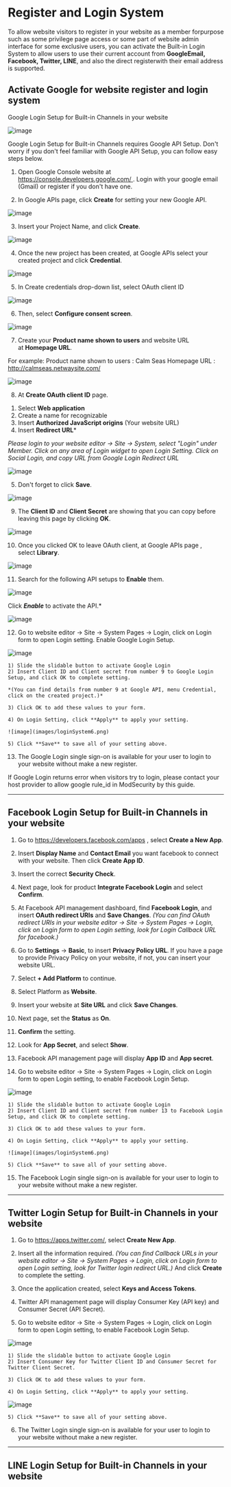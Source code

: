 # Register and Login System

To​ allow​ website​ visitor​s​ to​ register​ in​ your​ website​ as​ a​ member for​ purpose such​ as​ some​ privilege page​ access​ or​ some​ part​ of​ website​ admin​ interface for​ some​ exclusive​ users,​ you can​ activate​ the​ Built-in Login​ System​ to​ allow​ users to​ use​ their​ current​ account​ from​ **Google​ Email, Facebook, Twitter, LINE**, and​ also​ the​ direct register​ with​ their​ email​ address​ is​ support​ed.

## Activate Google for website register and login system

Google Login Setup for Built-in Channels in your website

![image](images/login_system.png)

Google Login Setup for Built-in Channels requires Google API Setup. Don't worry if you don't feel familiar with Google API Setup, you can follow easy steps below.

1. Open Google Console website at https://console.developers.google.com/ . Login with your google email (Gmail) or register if you don't have one.

2. In Google APIs page, click **Create** for setting your new Google API.

![image](images/loginSystem1.png)

3. Insert your Project Name, and click **Create**.

![image](images/step3.png)

4. Once the new project has been created, at Google APIs select your created project and click **Credential**.

![image](images/step4.png)

5. In Create credentials drop-down list, select OAuth client ID

![image](images/6.png)

6. Then, select **Configure consent screen**.

![image](images/mkt9.png)

7. Create your **Product name shown to users** and website URL at **Homepage URL**.

For example: Product name shown to users : Calm Seas
Homepage URL : http://calmseas.netwaysite.com/

![image](images/step7.png)

8. At **Create OAuth client ID** page.
1) Select **Web application**
2) Create a name for recognizable
3) Insert **Authorized JavaScript origins** (Your website URL)
4) Insert **Redirect URL***

*Please login to your website editor -> Site  -> System, select "Login" under Member. Click on any area of Login widget to open Login Setting. Click on Social Login, and copy URL from Google Login Redirect URL*

![image](images/loginSystem5.png)

5) Don't forget to click **Save**.

![image](images/loginSystem2.png)

9. The **Client ID** and **Client Secret** are showing that you can copy before leaving this page by clicking **OK**.

![image](images/mkt12.png)

10. Once you clicked OK to leave OAuth client, at Google APIs page , select **Library**.

![image](images/mkt13.png)

11. Search for the following API setups to **Enable** them.

![image](images/loginSystem3.png)

Click ***Enable*** to activate the API.*

![image](images/loginSystem4.png)

12. Go to website editor -> Site -> System Pages -> Login, click on Login form to open Login setting. Enable Google Login Setup.

![image](images/loginSystyem0.png)

    1) Slide the slidable button to activate Google Login
    2) Insert Client ID and Client secret from number 9 to Google Login Setup, and click OK to complete setting.

    *(You can find details from number 9 at Google API, menu Credential, click on the created project.)*

    3) Click OK to add these values to your form.

    4) On Login Setting, click **Apply** to apply your setting.

    ![image](images/loginSystem6.png)

    5) Click **Save** to save all of your setting above.

13. The Google Login single sign-on is available for your user to login to your website without make a new register.

If Google Login returns error when visitors try to login, please contact your host provider to allow google rule_id in ModSecurity by this guide. 

------------------------------------------------------------------------------

## ​Facebook Login Setup for Built-in Channels in your website

1. Go to https://developers.facebook.com/apps , select **Create a New App**.

1. Insert **Display Name** and **Contact Email** you want facebook to connect with your website. Then click **Create App ID**.

1. Insert the correct **Security Check**.

1. Next page, look for product **Integrate Facebook Login** and select **Confirm**.

1. At Facebook API management dashboard, find **Facebook Login**, and insert **OAuth redirect URIs** and **Save Changes**. *(You can find OAuth redirect URIs in your website editor -> Site -> System Pages -> Login, click on Login form to open Login setting, look for Login Callback URL for facebook.)*

1. Go to **Settings** -> **Basic**, to insert **Privacy Policy URL**. If you have a page to provide Privacy Policy on your website, if not, you can insert your website URL.

1. Select **+ Add Platform** to continue.

1. Select Platform as **Website**.

1. Insert your website at **Site URL** and click **Save Changes**.

1. Next page, set the **Status** as **On**.

1. **Confirm** the setting.

1. Look for **App Secret**, and select **Show**.

1. Facebook API management page will display **App ID** and **App secret**.

1. Go to website editor -> Site -> System Pages -> Login, click on Login form to open Login setting, to enable Facebook Login Setup.

![image](images/loginSystem01.png)

    1) Slide the slidable button to activate Google Login
    2) Insert Client ID and Client secret from number 13 to Facebook Login Setup, and click OK to complete setting.

    3) Click OK to add these values to your form.

    4) On Login Setting, click **Apply** to apply your setting.

    ![image](images/loginSystem6.png)

    5) Click **Save** to save all of your setting above.

15. The Facebook Login single sign-on is available for your user to login to your website without make a new register.

------------------------------------------------------------------------------

## Twitter Login Setup for Built-in Channels in your website

1. Go to https://apps.twitter.com/, select **Create New App**.

2. Insert all the information required. *(You can find Callback URLs in your website editor -> Site -> System Pages -> Login, click on Login form to open Login setting, look for Twitter login redirect URL.)* And click **Create** to complete the setting.

3. Once the application created, select **Keys and Access Tokens**.

4. Twitter API management page will display Consumer Key (API key) and Consumer Secret (API Secret).

5.  Go to website editor -> Site -> System Pages -> Login, click on Login form to open Login setting, to enable Facebook Login Setup.

![image](images/loginSystem02.png)

    1) Slide the slidable button to activate Google Login
    2) Insert Consumer Key for Twitter Client ID and Consumer Secret for Twitter Client Secret.

    3) Click OK to add these values to your form.

    4) On Login Setting, click **Apply** to apply your setting.

![image](images/loginSystem6.png)

    5) Click **Save** to save all of your setting above.

6. The Twitter Login single sign-on is available for your user to login to your website without make a new register.


------------------------------------------------------------------------------

## LINE Login Setup for Built-in Channels in your website
